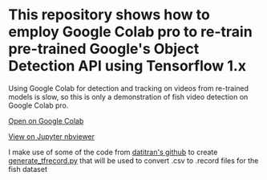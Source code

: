 # This repository shows how to employ Google Colab pro to re-train pre-trained Google's Object Detection API using Tensorflow 1.x

Using Google Colab for detection and tracking on videos from re-trained models is slow, so this is only a demonstration of fish video detection on Google Colab pro.

[Open on Google Colab](https://colab.research.google.com/drive/144IsyG8X_CBeqDgeFheK76XWIB-5CO1O?usp=sharing)

[View on Jupyter nbviewer](https://nbviewer.org/github/yijing-sie/fish-video-detection-with-colab-tf1/blob/main/fish_detection_with_colab_tf1.ipynb)

I make use of some of the code from [datitran's github](https://github.com/datitran/raccoon_dataset/blob/master/generate_tfrecord.py) to create [generate_tfrecord.py](generate_tfrecord.py) that will be used to convert .csv to .record files for the fish dataset



